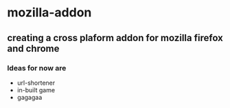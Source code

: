 # mozilla-addon
## creating a cross plaform addon for mozilla firefox and chrome
### Ideas for now are
* url-shortener
* in-built game
* gagagaa
